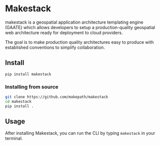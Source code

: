 # Makestack
makestack is a geospatial application architecture templating engine (GAATE) which allows developers to setup a production-quality geospatial web architecture ready for deployment to cloud providers.

The goal is to make production quality architectures easy to produce with established conventions to simplify collaboration.


## Install

```bash
pip install makestack
```

### Installing from source

```bash
git clone https://github.com/makepath/makestack
cd makestack
pip install .
```

## Usage

After installing Makestack, you can run the CLI by typing `makestack` in your terminal.
